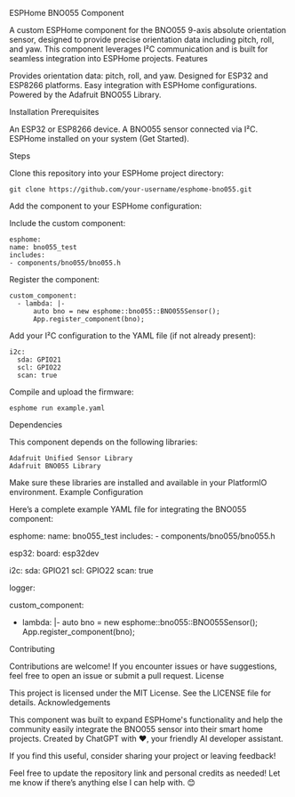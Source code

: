 ESPHome BNO055 Component

A custom ESPHome component for the BNO055 9-axis absolute orientation sensor, designed to provide precise orientation data including pitch, roll, and yaw. This component leverages I²C communication and is built for seamless integration into ESPHome projects.
Features

  Provides orientation data: pitch, roll, and yaw.
   Designed for ESP32 and ESP8266 platforms.
    Easy integration with ESPHome configurations.
    Powered by the Adafruit BNO055 Library.

Installation
Prerequisites

   An ESP32 or ESP8266 device.
    A BNO055 sensor connected via I²C.
    ESPHome installed on your system (Get Started).

Steps

   Clone this repository into your ESPHome project directory:

    git clone https://github.com/your-username/esphome-bno055.git

Add the component to your ESPHome configuration:

   Include the custom component:

    esphome:
    name: bno055_test
    includes:
    - components/bno055/bno055.h

  Register the component:

    custom_component:
      - lambda: |-
          auto bno = new esphome::bno055::BNO055Sensor();
          App.register_component(bno);

Add your I²C configuration to the YAML file (if not already present):

    i2c:
      sda: GPIO21
      scl: GPIO22
      scan: true

Compile and upload the firmware:

    esphome run example.yaml

Dependencies

This component depends on the following libraries:

    Adafruit Unified Sensor Library
    Adafruit BNO055 Library

Make sure these libraries are installed and available in your PlatformIO environment.
Example Configuration

Here’s a complete example YAML file for integrating the BNO055 component:

esphome:
  name: bno055_test
  includes:
    - components/bno055/bno055.h

esp32:
  board: esp32dev

i2c:
  sda: GPIO21
  scl: GPIO22
  scan: true

logger:

custom_component:
  - lambda: |-
      auto bno = new esphome::bno055::BNO055Sensor();
      App.register_component(bno);

Contributing

Contributions are welcome! If you encounter issues or have suggestions, feel free to open an issue or submit a pull request.
License

This project is licensed under the MIT License. See the LICENSE file for details.
Acknowledgements

This component was built to expand ESPHome's functionality and help the community easily integrate the BNO055 sensor into their smart home projects. Created by ChatGPT with ❤️, your friendly AI developer assistant.

If you find this useful, consider sharing your project or leaving feedback!

Feel free to update the repository link and personal credits as needed! Let me know if there’s anything else I can help with. 😊
